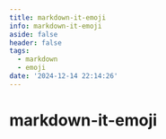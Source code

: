 ```yaml
---
title: markdown-it-emoji
info: markdown-it-emoji
aside: false
header: false
tags:
  - markdown
  - emoji
date: '2024-12-14 22:14:26'
---
```


# markdown-it-emoji

<script setup>
import MarkdownEmoji from '../.vitepress/components/MarkdownEmoji.vue';
</script>



<MarkdownEmoji />
